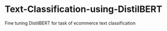 # Text-Classification-using-DistilBERT
Fine tuning DistilBERT for task of ecommerce text classification
